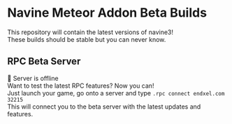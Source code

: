 # Navine Meteor Addon Beta Builds
This repository will contain the latest versions of navine3!<br>
These builds should be stable but you can never know.

## RPC Beta Server
🔴 Server is offline<br>
Want to test the latest RPC features? Now you can!<br>
Just launch your game, go onto a server and type `.rpc connect endxel.com 32215`<br>
This will connect you to the beta server with the latest updates and features.

